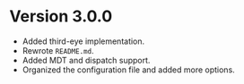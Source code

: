 # Version 3.0.0
- Added third-eye implementation.
- Rewrote `README.md`.
- Added MDT and dispatch support.
- Organized the configuration file and added more options.